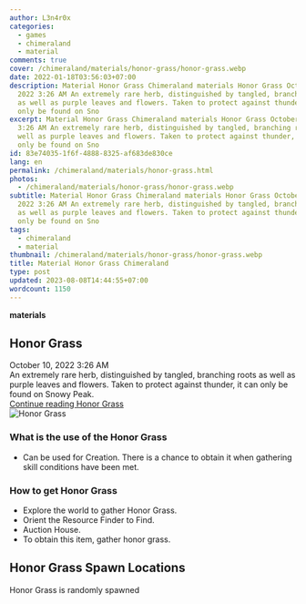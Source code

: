 ```yaml
---
author: L3n4r0x
categories:
  - games
  - chimeraland
  - material
comments: true
cover: /chimeraland/materials/honor-grass/honor-grass.webp
date: 2022-01-18T03:56:03+07:00
description: Material Honor Grass Chimeraland materials Honor Grass October 10,
  2022 3:26 AM An extremely rare herb, distinguished by tangled, branching roots
  as well as purple leaves and flowers. Taken to protect against thunder, it can
  only be found on Sno
excerpt: Material Honor Grass Chimeraland materials Honor Grass October 10, 2022
  3:26 AM An extremely rare herb, distinguished by tangled, branching roots as
  well as purple leaves and flowers. Taken to protect against thunder, it can
  only be found on Sno
id: 83e74035-1f6f-4888-8325-af683de830ce
lang: en
permalink: /chimeraland/materials/honor-grass.html
photos:
  - /chimeraland/materials/honor-grass/honor-grass.webp
subtitle: Material Honor Grass Chimeraland materials Honor Grass October 10,
  2022 3:26 AM An extremely rare herb, distinguished by tangled, branching roots
  as well as purple leaves and flowers. Taken to protect against thunder, it can
  only be found on Sno
tags:
  - chimeraland
  - material
thumbnail: /chimeraland/materials/honor-grass/honor-grass.webp
title: Material Honor Grass Chimeraland
type: post
updated: 2023-08-08T14:44:55+07:00
wordcount: 1150
---
```


<link
  rel="stylesheet"
  href="https://rawcdn.githack.com/dimaslanjaka/Web-Manajemen/870a349/css/bootstrap-5-3-0-alpha3-wrapper.css"
/>
<section id="bootstrap-wrapper">
  <div data-bs-theme="dark">
    <div
      class="row g-0 border rounded overflow-hidden flex-md-row mb-4 shadow-sm position-relative bg-dark text-light"
    >
      <div class="col p-4 d-flex flex-column position-static">
        <strong class="d-inline-block mb-2 text-success">materials</strong>
        <h2 class="mb-0">Honor Grass</h2>
        <div class="mb-1 text-muted">October 10, 2022 3:26 AM</div>
        <div class="mb-2 border p-1">
          An extremely rare herb, distinguished by tangled, branching roots as
          well as purple leaves and flowers. Taken to protect against thunder,
          it can only be found on Snowy Peak.
        </div>
        <a
          href="/chimeraland/materials/honor-grass.html"
          class="stretched-link d-none text-primary"
          >Continue reading Honor Grass</a
        >
      </div>
      <div class="col-auto d-none d-md-block d-lg-block">
        <img
          src="https://www.webmanajemen.com/chimeraland/materials/honor-grass/honor-grass.webp"
          alt="Honor Grass"
        />
      </div>
    </div>
    <div class="row">
      <div class="col-lg-6 col-12 mb-2">
        <div class="card">
          <div class="card-body">
            <h3 class="card-title">What is the use of the Honor Grass</h3>
            <div class="card-text">
              <ul>
                <li>
                  Can be used for Creation. There is a chance to obtain it when
                  gathering skill conditions have been met.
                </li>
              </ul>
            </div>
          </div>
        </div>
      </div>
      <div class="col-lg-6 col-12 mb-2">
        <div class="card">
          <div class="card-body">
            <h3 class="card-title">How to get Honor Grass</h3>
            <div class="card-text">
              <ul>
                <li>Explore the world to gather Honor Grass.</li>
                <li>Orient the Resource Finder to Find.</li>
                <li>Auction House.</li>
                <li>To obtain this item, gather honor grass.</li>
              </ul>
            </div>
          </div>
        </div>
      </div>
      <div class="col-12 mb-2">
        <h2>Honor Grass Spawn Locations</h2>
        <p>Honor Grass is randomly spawned</p>
      </div>
    </div>
  </div>
</section>